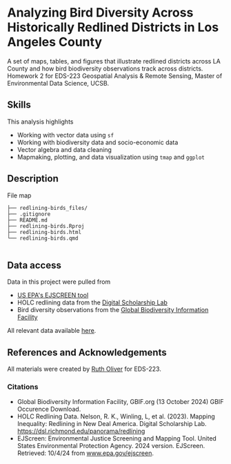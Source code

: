 # Analyzing Bird Diversity Across Historically Redlined Districts in Los Angeles County 
A set of maps, tables, and figures that illustrate redlined districts across LA County and how bird biodiversity observations track across districts. Homework 2 for EDS-223 Geospatial Analysis & Remote Sensing, Master of Environmental Data Science, UCSB. 

## Skills
This analysis highlights

- Working with vector data using `sf` 
- Working with biodiversity data and socio-economic data
- Vector algebra and data cleaning
- Mapmaking, plotting, and data visualization using `tmap` and `ggplot`

## Description
File map
```
├── redlining-birds_files/
├── .gitignore
├── README.md                         
├── redlining-birds.Rproj
├── redlining-birds.html
└── redlining-birds.qmd                  
         
```
## Data access
Data in this project were pulled from  
- [US EPA's EJSCREEN tool](https://www.epa.gov/ejscreen/download-ejscreen-data)
- HOLC redlining data from the [Digital Scholarship Lab](https://dsl.richmond.edu/panorama/redlining/#loc=5/39.1/-94.58&text=downloads)
- Bird diversity observations from the [Global Biodiversity Information Facility](https://eds-223-geospatial.github.io/assignments/gbif.org)

All relevant data available [here](https://drive.google.com/file/d/14CauXFZkVh_6z2Euq0m1Sq1kHQ31fiMk/view?usp=drive_link).

## References and Acknowledgements
All materials were created by [Ruth Oliver](https://github.com/ryoliver) for EDS-223. 

### Citations

- Global Biodiversity Information Facility, GBIF.org (13 October 2024) GBIF Occurence Download. 
- HOLC Redlining Data. Nelson, R. K., Winling, L, et al. (2023). Mapping Inequality: Redlining in New Deal America. Digital Scholarship Lab. https://dsl.richmond.edu/panorama/redlining 
- EJScreen: Environmental Justice Screening and Mapping Tool. United States Environmental Protection Agency. 2024 version. EJScreen. Retrieved: 10/4/24 from www.epa.gov/ejscreen. 
